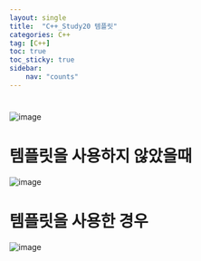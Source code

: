 ```yaml
---
layout: single
title:  "C++_Study20 템플릿"
categories: C++
tag: [C++]
toc: true
toc_sticky: true
sidebar:
    nav: "counts"
---
```


# 
![image](https://github.com/silverlnng/UE_FarmGame/assets/112385982/ea700318-9673-49a4-a271-7a0e6139a6cb)

# 템플릿을 사용하지 않았을때 

![image](https://github.com/silverlnng/UE_FarmGame/assets/112385982/3bf8aaed-ff69-4fe7-95b9-42f970396aeb)

# 템플릿을 사용한 경우

![image](https://github.com/silverlnng/UE_FarmGame/assets/112385982/fe10d59a-4381-4940-ae86-a1c67cdba85f)

